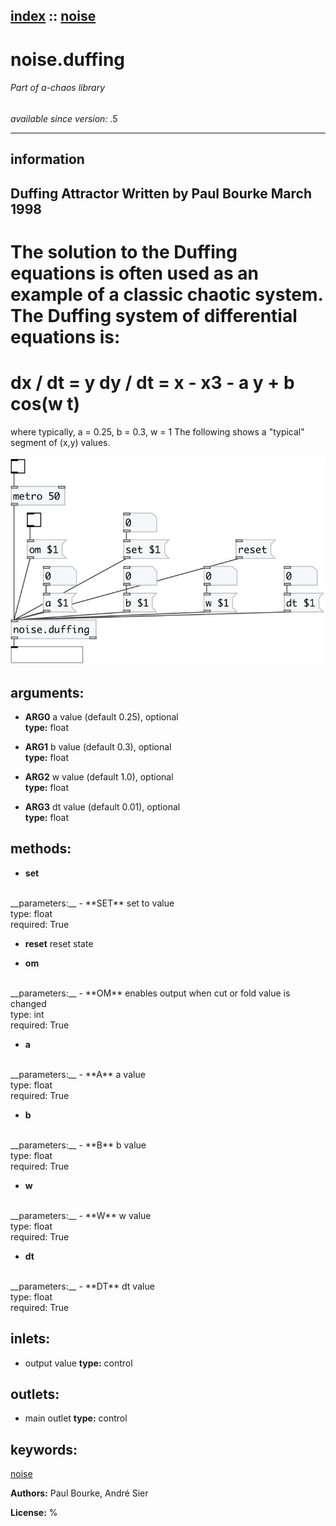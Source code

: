[index](index.html) :: [noise](category_noise.html)
---

# noise.duffing

###### Part of a-chaos library

*available since version:* .5

---


## information
Duffing Attractor
Written by Paul Bourke
March 1998
---
The solution to the Duffing equations is often used as an example of a classic
            chaotic system.
The Duffing system of differential equations is:
===========
dx / dt = y
dy / dt = x - x3 - a y + b cos(w t)
===================================
where typically, a = 0.25, b = 0.3, w = 1
The following shows a &#34;typical&#34; segment of (x,y) values.



[![example](../examples/img/noise.duffing.jpg)](../examples/pd/noise.duffing.pd)



## arguments:

* **ARG0**
a value (default 0.25), optional<br>
__type:__ float<br>

* **ARG1**
b value (default 0.3), optional<br>
__type:__ float<br>

* **ARG2**
w value (default 1.0), optional<br>
__type:__ float<br>

* **ARG3**
dt value (default 0.01), optional<br>
__type:__ float<br>



## methods:

* **set**
<br>
  __parameters:__
  - **SET** set to value<br>
    type: float <br>
    required: True <br>

* **reset**
reset state<br>

* **om**
<br>
  __parameters:__
  - **OM** enables output when cut or fold value is changed<br>
    type: int <br>
    required: True <br>

* **a**
<br>
  __parameters:__
  - **A** a value<br>
    type: float <br>
    required: True <br>

* **b**
<br>
  __parameters:__
  - **B** b value<br>
    type: float <br>
    required: True <br>

* **w**
<br>
  __parameters:__
  - **W** w value<br>
    type: float <br>
    required: True <br>

* **dt**
<br>
  __parameters:__
  - **DT** dt value<br>
    type: float <br>
    required: True <br>






## inlets:

* output value 
__type:__ control<br>



## outlets:

* main outlet
__type:__ control<br>



## keywords:

[noise](keywords/noise.html)






**Authors:** Paul Bourke, André Sier




**License:** %





